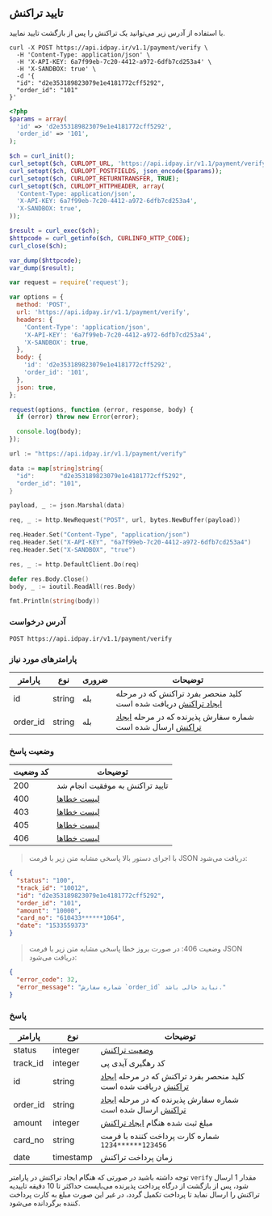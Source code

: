 ## تایید تراکنش

با استفاده از آدرس زیر می‌توانید یک تراکنش را پس از بازگشت تایید نمایید.

```shell
curl -X POST https://api.idpay.ir/v1.1/payment/verify \
  -H 'Content-Type: application/json' \
  -H 'X-API-KEY: 6a7f99eb-7c20-4412-a972-6dfb7cd253a4' \
  -H 'X-SANDBOX: true' \
  -d '{
  "id": "d2e353189823079e1e4181772cff5292",
  "order_id": "101"
}'
```

```php
<?php
$params = array(
  'id' => 'd2e353189823079e1e4181772cff5292',
  'order_id' => '101',
);

$ch = curl_init();
curl_setopt($ch, CURLOPT_URL, 'https://api.idpay.ir/v1.1/payment/verify');
curl_setopt($ch, CURLOPT_POSTFIELDS, json_encode($params));
curl_setopt($ch, CURLOPT_RETURNTRANSFER, TRUE);
curl_setopt($ch, CURLOPT_HTTPHEADER, array(
  'Content-Type: application/json',
  'X-API-KEY: 6a7f99eb-7c20-4412-a972-6dfb7cd253a4',
  'X-SANDBOX: true',
));

$result = curl_exec($ch);
$httpcode = curl_getinfo($ch, CURLINFO_HTTP_CODE);
curl_close($ch);

var_dump($httpcode);
var_dump($result);
```

```javascript
var request = require('request');

var options = {
  method: 'POST',
  url: 'https://api.idpay.ir/v1.1/payment/verify',
  headers: {
    'Content-Type': 'application/json',
    'X-API-KEY': '6a7f99eb-7c20-4412-a972-6dfb7cd253a4',
    'X-SANDBOX': true,
  },
  body: {
    'id': 'd2e353189823079e1e4181772cff5292',
    'order_id': '101',
  },
  json: true,
};

request(options, function (error, response, body) {
  if (error) throw new Error(error);

  console.log(body);
});
```

```go
url := "https://api.idpay.ir/v1.1/payment/verify"

data := map[string]string{
  "id":       "d2e353189823079e1e4181772cff5292",
  "order_id": "101",
}

payload, _ := json.Marshal(data)

req, _ := http.NewRequest("POST", url, bytes.NewBuffer(payload))

req.Header.Set("Content-Type", "application/json")
req.Header.Set("X-API-KEY", "6a7f99eb-7c20-4412-a972-6dfb7cd253a4")
req.Header.Set("X-SANDBOX", "true")

res, _ := http.DefaultClient.Do(req)

defer res.Body.Close()
body, _ := ioutil.ReadAll(res.Body)

fmt.Println(string(body))
```

### آدرس درخواست

`POST https://api.idpay.ir/v1.1/payment/verify`

### پارامترهای مورد نیاز

پارامتر | نوع | ضروری | توضیحات
------- | --- | ----- | -------
id | string | بله | کلید منحصر بفرد تراکنش که در مرحله [ایجاد تراکنش](#2c82b7acb2) دریافت شده است
order_id | string | بله | شماره سفارش پذیرنده که در مرحله [ایجاد تراکنش](#2c82b7acb2) ارسال شده است

### وضعیت پاسخ

کد وضعیت | توضیحات
-------- | -------
200 | تایید تراکنش به موفقیت انجام شد
400 | [لیست خطاها](#d7b83cfb9c)
403 | [لیست خطاها](#d7b83cfb9c)
405 | [لیست خطاها](#d7b83cfb9c)
406 | [لیست خطاها](#d7b83cfb9c)

> با اجرای دستور بالا پاسخی مشابه متن زیر با فرمت JSON دریافت می‌شود:

```json
{
  "status": "100",
  "track_id": "10012",
  "id": "d2e353189823079e1e4181772cff5292",
  "order_id": "101",
  "amount": "10000",
  "card_no": "610433******1064",
  "date": "1533559373"
}
```

> وضعیت 406: در صورت بروز خطا پاسخی مشابه متن زیر با فرمت JSON دریافت می‌شود:

```json
{
  "error_code": 32,
  "error_message": "شماره سفارش `order_id` نباید خالی باشد."
}
```

### پاسخ

پارامتر | نوع | توضیحات
------- | --- | -------
status | integer | [وضعیت تراکنش](#ad39f18522)
track_id | integer | کد رهگیری آیدی پی
id | string | کلید منحصر بفرد تراکنش که در مرحله [ایجاد تراکنش](#2c82b7acb2) دریافت شده است
order_id | string | شماره سفارش پذیرنده که در مرحله [ایجاد تراکنش](#2c82b7acb2) ارسال شده است
amount | integer | مبلغ ثبت شده هنگام [ایجاد تراکنش](#2c82b7acb2)
card_no | string | شماره کارت پرداخت کننده با فرمت `123456******1234`
date | timestamp | زمان پرداخت تراکنش

<aside class="warning"> توجه داشته باشید در صورتی که هنگام ایجاد تراکنش در پارامتر <code>verify</code> مقدار 1 ارسال شود، پس از بازگشت از درگاه پرداخت پذیرنده می‌بایست حداکثر تا 10 دقیقه تاییدیه تراکنش را ارسال نماید تا پرداخت تکمیل گردد، در غیر این صورت مبلغ به کارت پرداخت کننده برگردانده می‌شود.</aside>